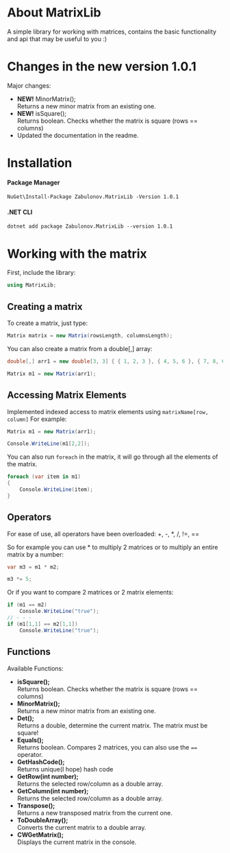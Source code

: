 # About MatrixLib
 A simple library for working with matrices, contains the basic functionality and api that may be useful to you :)

# Changes in the new version 1.0.1

Major changes:
- **NEW!** MinorMatrix(); <br />
Returns a new minor matrix from an existing one.
- **NEW!** isSquare(); <br />
Returns boolean. Checks whether the matrix is square (rows == columns)
- Updated the documentation in the readme.
# Installation

#### Package Manager

```NuGet\Install-Package Zabulonov.MatrixLib -Version 1.0.1```

#### .NET CLI

```dotnet add package Zabulonov.MatrixLib --version 1.0.1```

# Working with the matrix

First, include the library:

```csharp
using MatrixLib;

```

## Creating a matrix

To create a matrix, just type:

```csharp
Matrix matrix = new Matrix(rowsLength, columnsLength);

```
You can also create a matrix from a double[,] array:

```csharp
double[,] arr1 = new double[3, 3] { { 1, 2, 3 }, { 4, 5, 6 }, { 7, 8, 0 } };

Matrix m1 = new Matrix(arr1);
```

## Accessing Matrix Elements
Implemented indexed access to matrix elements using `matrixName[row, column]`
For example:

```csharp
Matrix m1 = new Matrix(arr1);

Console.WriteLine(m1[2,2]);
```

You can also run `foreach` in the matrix, it will go through all the elements of the matrix.

```csharp
foreach (var item in m1)
{
    Console.WriteLine(item);
}
```

## Operators

For ease of use, all operators have been overloaded:  +, -, *, /, !=, ==

So for example you can use * to multiply 2 matrices or to multiply an entire matrix by a number:

```csharp
var m3 = m1 * m2;

m3 *= 5;
```
Or if you want to compare 2 matrices or 2 matrix elements:

```csharp
if (m1 == m2)
    Console.WriteLine("true");
// - - -
if (m1[1,1] == m2[1,1])
    Console.WriteLine("true");
```

## Functions

Available Functions:
- **isSquare();** <br />
Returns boolean. Checks whether the matrix is square (rows == columns)
- **MinorMatrix();** <br />
Returns a new minor matrix from an existing one.
- **Det();**<br />
Returns a double, determine the current matrix. The matrix must be square!
- **Equals();**<br />
Returns boolean. Compares 2 matrices, you can also use the ```==``` operator.
- **GetHashCode();**<br />
Returns unique(I hope) hash code
- **GetRow(int number);**<br />
Returns the selected row/column as a double array.
- **GetColumn(int number);**<br />
Returns the selected row/column as a double array.
- **Transpose();**<br />
Returns a new transposed matrix from the current one.
- **ToDoubleArray();**<br />
Converts the current matrix to a double array.
- **CWGetMatrix();**<br />
Displays the current matrix in the console.
